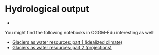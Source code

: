 # Hydrological output

- [](../notebooks/tutorials/hydrological_output.ipynb)

You might find the following notebooks in OGGM-Edu interesting as well!
- [Glaciers as water resources: part 1 (idealized climate)](https://oggm.org/oggm-edu-notebooks/oggm-edu/glacier_water_resources.html)
- [Glaciers as water resources: part 2 (projections)](https://oggm.org/oggm-edu-notebooks/oggm-edu/glacier_water_resources_projections.html)
